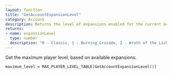 ```yaml
---
layout: function
title: "GetAccountExpansionLevel"
category: Account
description: Returns the level of expansions enabled for the current account.
returns:
- name: expansionLevel
  type: number
  description: "0 - Classic, 1 - Burning Crusade, 2 - Wrath of the Lich King, 3 - Cataclysm, 4 - Mists of Pandaria"
---
```


Get the maximum player level, based on available expansions.

    maximum_level = MAX_PLAYER_LEVEL_TABLE[GetAccountExpansionLevel()]